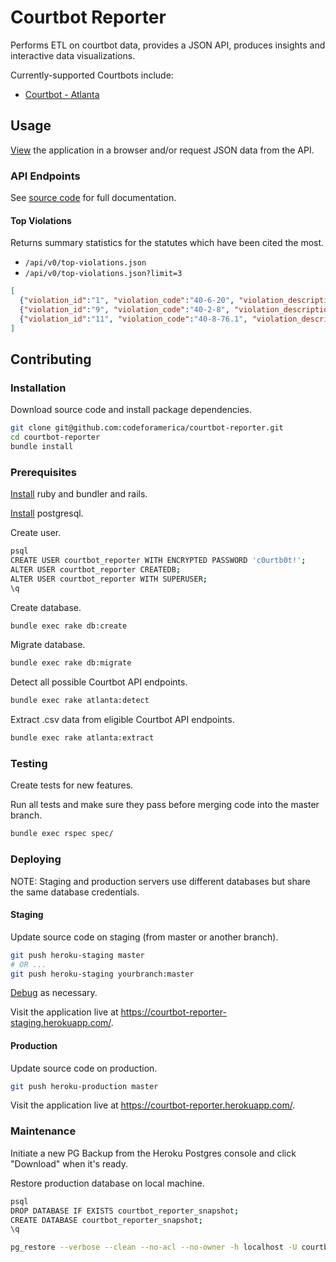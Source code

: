 # Courtbot Reporter

Performs ETL on courtbot data, provides a JSON API, produces insights and interactive data visualizations.

Currently-supported Courtbots include:
  + [Courtbot - Atlanta](https://github.com/codeforamerica/courtbot)

## Usage

[View](https://courtbot-reporter.herokuapp.com/) the application in a browser and/or request JSON data from the API.

### API Endpoints

See [source code](/app/controllers/api/v0/) for full documentation.

#### Top Violations

Returns summary statistics for the statutes which have been cited the most.

 + `/api/v0/top-violations.json`
 + `/api/v0/top-violations.json?limit=3`

```` json
[
  {"violation_id":"1", "violation_code":"40-6-20", "violation_description":"FAIL TO OBEY TRAF CTRL DEVICE", "citation_count":"3469"},
  {"violation_id":"9", "violation_code":"40-2-8", "violation_description":"NO TAG/ NO DECAL", "citation_count":"2515"},
  {"violation_id":"11", "violation_code":"40-8-76.1", "violation_description":"SAFETY BELT VIOLATION", "citation_count":"1960"}
]
````











## Contributing

### Installation

Download source code and install package dependencies.

```` sh
git clone git@github.com:codeforamerica/courtbot-reporter.git
cd courtbot-reporter
bundle install
````

### Prerequisites

[Install](http://data-creative.info/process-documentation/2015/07/18/how-to-set-up-a-mac-development-environment.html#ruby) ruby and bundler and rails.

[Install](http://data-creative.info/process-documentation/2015/07/18/how-to-set-up-a-mac-development-environment.html#postgresql) postgresql.

Create user.

```` sh
psql
CREATE USER courtbot_reporter WITH ENCRYPTED PASSWORD 'c0urtb0t!';
ALTER USER courtbot_reporter CREATEDB;
ALTER USER courtbot_reporter WITH SUPERUSER;
\q
````

Create database.

```` sh
bundle exec rake db:create
````

Migrate database.

```` sh
bundle exec rake db:migrate
````

Detect all possible Courtbot API endpoints.

```` sh
bundle exec rake atlanta:detect
````

Extract .csv data from eligible Courtbot API endpoints.

```` sh
bundle exec rake atlanta:extract
````








### Testing

Create tests for new features.

Run all tests and make sure they pass before merging code into the master branch.

```` sh
bundle exec rspec spec/
````

### Deploying

NOTE: Staging and production servers use different databases but share the same database credentials.

#### Staging

Update source code on staging (from master or another branch).

```` sh
git push heroku-staging master
# OR ...
git push heroku-staging yourbranch:master
````

[Debug](http://data-creative.info/process-documentation/2015/07/25/how-to-deploy-a-rails-app-to-heroku.html#debugging) as necessary.

Visit the application live at https://courtbot-reporter-staging.herokuapp.com/.

#### Production

Update source code on production.

```` sh
git push heroku-production master
````

Visit the application live at https://courtbot-reporter.herokuapp.com/.

### Maintenance

Initiate a new PG Backup from the Heroku Postgres console and click "Download" when it's ready.

Restore production database on local machine.

```` sh
psql
DROP DATABASE IF EXISTS courtbot_reporter_snapshot;
CREATE DATABASE courtbot_reporter_snapshot;
\q

pg_restore --verbose --clean --no-acl --no-owner -h localhost -U courtbot_reporter -d courtbot_reporter_snapshot latest.dump
````
